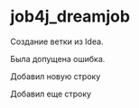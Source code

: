 # job4j_dreamjob

Создание ветки из Idea.

Была допущена ошибка.

Добавил новую строку

Добавил еще строку